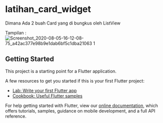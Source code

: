 # latihan_card_widget

Dimana Ada 2 buah Card yang di bungkus oleh ListView

Tampilan : 
![Screenshot_2020-08-05-16-12-08-75_a42ac377e98b9e1dab6bf5c1dba21063 1](https://user-images.githubusercontent.com/60292040/89394894-d29e0a80-d736-11ea-8397-23c897e1e83e.png)


## Getting Started

This project is a starting point for a Flutter application.

A few resources to get you started if this is your first Flutter project:

- [Lab: Write your first Flutter app](https://flutter.dev/docs/get-started/codelab)
- [Cookbook: Useful Flutter samples](https://flutter.dev/docs/cookbook)

For help getting started with Flutter, view our
[online documentation](https://flutter.dev/docs), which offers tutorials,
samples, guidance on mobile development, and a full API reference.
